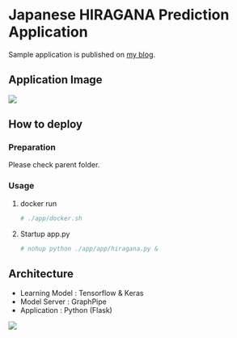 # Japanese HIRAGANA Prediction Application



Sample application is published on [my blog](https://www.scpepper.tokyo/2019/01/16/post-244/).



## Application Image

<img class="aligncenter size-full" src="https://drive.google.com/uc?export=view&id=1ff-ZQe95G--1t4MAL7l4EVcQR0nGanIV">


## How to deploy

### Preparation

Please check parent folder.

### Usage
1. docker run

   ```bash
   # ./app/docker.sh
   ```

1. Startup app.py

   ```bash
   # nohup python ./app/app/hiragana.py &
   ```

   
## Architecture

- Learning Model : Tensorflow & Keras
- Model Server : GraphPipe
- Application : Python (Flask)

<img class="aligncenter size-full" src="https://drive.google.com/uc?export=view&id=1lT1dl5usZaU0laE9H1ig9tPpetn6sMiI">
